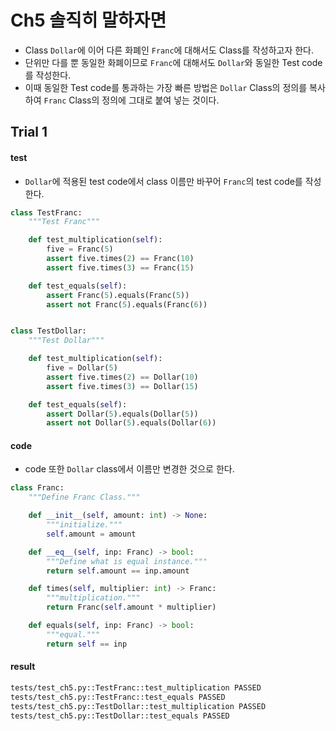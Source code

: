 # Ch5 솔직히 말하자면

- Class `Dollar`에 이어 다른 화폐인 `Franc`에 대해서도 Class를 작성하고자 한다.
- 단위만 다를 뿐 동일한 화폐이므로 `Franc`에 대해서도 `Dollar`와 동일한 Test code를 작성한다.
- 이때 동일한 Test code를 통과하는 가장 빠른 방법은 `Dollar` Class의 정의를 복사하여 `Franc` Class의 정의에 그대로 붙여 넣는 것이다.

## Trial 1

#### test

- `Dollar`에 적용된 test code에서 class 이름만 바꾸어 `Franc`의 test code를 작성한다.

```python
class TestFranc:
    """Test Franc"""

    def test_multiplication(self):
        five = Franc(5)
        assert five.times(2) == Franc(10)
        assert five.times(3) == Franc(15)

    def test_equals(self):
        assert Franc(5).equals(Franc(5))
        assert not Franc(5).equals(Franc(6))


class TestDollar:
    """Test Dollar"""

    def test_multiplication(self):
        five = Dollar(5)
        assert five.times(2) == Dollar(10)
        assert five.times(3) == Dollar(15)

    def test_equals(self):
        assert Dollar(5).equals(Dollar(5))
        assert not Dollar(5).equals(Dollar(6))
```

#### code

- code 또한 `Dollar` class에서 이름만 변경한 것으로 한다.

```python
class Franc:
    """Define Franc Class."""

    def __init__(self, amount: int) -> None:
        """initialize."""
        self.amount = amount

    def __eq__(self, inp: Franc) -> bool:
        """Define what is equal instance."""
        return self.amount == inp.amount

    def times(self, multiplier: int) -> Franc:
        """multiplication."""
        return Franc(self.amount * multiplier)

    def equals(self, inp: Franc) -> bool:
        """equal."""
        return self == inp
```

#### result

```bash
tests/test_ch5.py::TestFranc::test_multiplication PASSED
tests/test_ch5.py::TestFranc::test_equals PASSED
tests/test_ch5.py::TestDollar::test_multiplication PASSED
tests/test_ch5.py::TestDollar::test_equals PASSED
```
